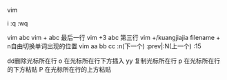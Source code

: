 vim

i
:q
:wq


vim abc
vim + abc 最后一行
vim +3 abc 第三行
vim +/kuangjiajia filename + n自由切换单词出现的位置 
vim aa bb cc :n(下一个) :prev|:N(上一个)
:15

dd删除光标所在行
o 在光标所在行下方插入
yy 复制光标所在行
p 在光标所在行的下方粘贴
P 在光标所在行的上方粘贴